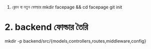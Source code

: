 1. ক্লোন বা নতুন ফোল্ডার
mkdir facepage && cd facepage
git init

# 2. backend ফোল্ডার তৈরি
mkdir -p backend/src/{models,controllers,routes,middleware,config}
